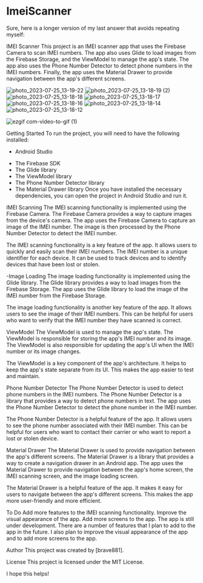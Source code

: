 # ImeiScanner
Sure, here is a longer version of my last answer that avoids repeating myself:

IMEI Scanner
This project is an IMEI scanner app that uses the Firebase Camera to scan IMEI numbers. The app also uses Glide to load images from the Firebase Storage, and the ViewModel to manage the app's state. The app also uses the Phone Number Detector to detect phone numbers in the IMEI numbers. Finally, the app uses the Material Drawer to provide navigation between the app's different screens.

![photo_2023-07-25_13-19-22](https://github.com/brave881/ImeiScanner/assets/84896890/652b0068-b1e3-4e8f-acc6-f2789508ebdd)
![photo_2023-07-25_13-18-19 (2)](https://github.com/brave881/ImeiScanner/assets/84896890/c12cf4b0-a6f2-47e7-b23d-8dd1840d8b93)
![photo_2023-07-25_13-18-18](https://github.com/brave881/ImeiScanner/assets/84896890/b8a78006-a2a0-47f0-ade5-8b00b68f30e2)
![photo_2023-07-25_13-18-17](https://github.com/brave881/ImeiScanner/assets/84896890/d894fe92-afe1-4767-ab8b-3a3e9c59f5a0)
![photo_2023-07-25_13-18-16](https://github.com/brave881/ImeiScanner/assets/84896890/55ffcb72-de1b-4907-82c2-b13065c35f6a)
![photo_2023-07-25_13-18-14](https://github.com/brave881/ImeiScanner/assets/84896890/3a0780d0-765c-439c-bf7f-b4b23364d38b)
![photo_2023-07-25_13-18-12](https://github.com/brave881/ImeiScanner/assets/84896890/361b5704-2908-4993-9027-67cf841662cd)

![ezgif com-video-to-gif (1)](https://github.com/brave881/ImeiScanner/assets/84896890/68a4799e-f44d-4db4-ace3-a7b0bb9785e2)




Getting Started
To run the project, you will need to have the following installed:

+ Android Studio
 * The Firebase SDK
 * The Glide library
 * The ViewModel library
 * The Phone Number Detector library
 * The Material Drawer library
Once you have installed the necessary dependencies, you can open the project in Android Studio and run it.

IMEI Scanning
The IMEI scanning functionality is implemented using the Firebase Camera. The Firebase Camera provides a way to capture images from the device's camera. The app uses the Firebase Camera to capture an image of the IMEI number. The image is then processed by the Phone Number Detector to detect the IMEI number.

The IMEI scanning functionality is a key feature of the app. It allows users to quickly and easily scan their IMEI numbers. The IMEI number is a unique identifier for each device. It can be used to track devices and to identify devices that have been lost or stolen.

-Image Loading
The image loading functionality is implemented using the Glide library. The Glide library provides a way to load images from the Firebase Storage. The app uses the Glide library to load the image of the IMEI number from the Firebase Storage.

The image loading functionality is another key feature of the app. It allows users to see the image of their IMEI numbers. This can be helpful for users who want to verify that the IMEI number they have scanned is correct.

ViewModel
The ViewModel is used to manage the app's state. The ViewModel is responsible for storing the app's IMEI number and its image. The ViewModel is also responsible for updating the app's UI when the IMEI number or its image changes.

The ViewModel is a key component of the app's architecture. It helps to keep the app's state separate from its UI. This makes the app easier to test and maintain.

Phone Number Detector
The Phone Number Detector is used to detect phone numbers in the IMEI numbers. The Phone Number Detector is a library that provides a way to detect phone numbers in text. The app uses the Phone Number Detector to detect the phone number in the IMEI number.

The Phone Number Detector is a helpful feature of the app. It allows users to see the phone number associated with their IMEI number. This can be helpful for users who want to contact their carrier or who want to report a lost or stolen device.

Material Drawer
The Material Drawer is used to provide navigation between the app's different screens. The Material Drawer is a library that provides a way to create a navigation drawer in an Android app. The app uses the Material Drawer to provide navigation between the app's home screen, the IMEI scanning screen, and the image loading screen.

The Material Drawer is a helpful feature of the app. It makes it easy for users to navigate between the app's different screens. This makes the app more user-friendly and more efficient.

To Do
Add more features to the IMEI scanning functionality.
Improve the visual appearance of the app.
Add more screens to the app.
The app is still under development. There are a number of features that I plan to add to the app in the future. I also plan to improve the visual appearance of the app and to add more screens to the app.

Author
This project was created by [brave881].

License
This project is licensed under the MIT License.

I hope this helps!
